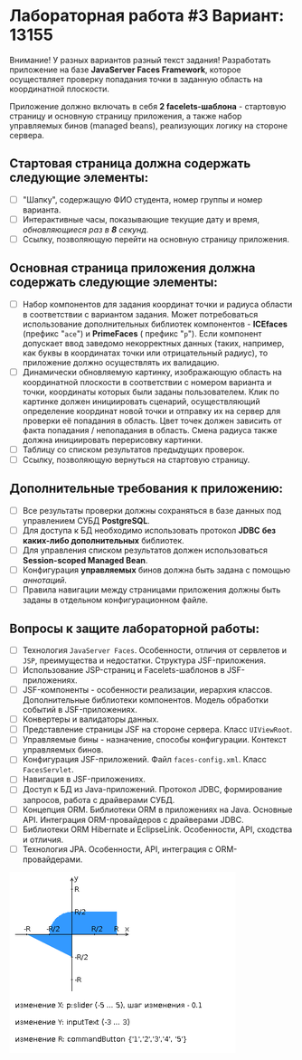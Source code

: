 # Лабораторная работа #3 Вариант: 13155

Внимание! У разных вариантов разный текст задания!
Разработать приложение на базе **JavaServer Faces Framework**, которое осуществляет проверку попадания точки в заданную
область на координатной плоскости.

Приложение должно включать в себя **2 facelets-шаблона** - стартовую страницу и основную страницу приложения, а также набор
управляемых бинов (managed beans), реализующих логику на стороне сервера.

## Стартовая страница должна содержать следующие элементы:

- [ ] "Шапку", содержащую ФИО студента, номер группы и номер варианта.
- [ ] Интерактивные часы, показывающие текущие дату и время, *обновляющиеся раз в **8** секунд*.
- [ ] Ссылку, позволяющую перейти на основную страницу приложения.

## Основная страница приложения должна содержать следующие элементы:

- [ ] Набор компонентов для задания координат точки и радиуса области в соответствии с вариантом задания. Может
  потребоваться использование дополнительных библиотек компонентов - **ICEfaces** (префикс "`ace`") и **PrimeFaces** (
  префикс "`p`"). Если компонент допускает ввод заведомо некорректных данных (таких, например, как буквы в координатах
  точки или отрицательный радиус), то приложение должно осуществлять их валидацию.
- [ ] Динамически обновляемую картинку, изображающую область на координатной плоскости в соответствии с номером варианта
  и точки, координаты которых были заданы пользователем. Клик по картинке должен инициировать сценарий, осуществляющий
  определение координат новой точки и отправку их на сервер для проверки её попадания в область. Цвет точек должен
  зависить от факта попадания / непопадания в область. Смена радиуса также должна инициировать перерисовку картинки.
- [ ] Таблицу со списком результатов предыдущих проверок.
- [ ] Ссылку, позволяющую вернуться на стартовую страницу.

## Дополнительные требования к приложению:

- [ ] Все результаты проверки должны сохраняться в базе данных под управлением СУБД **PostgreSQL**.
- [ ] Для доступа к БД необходимо использовать протокол **JDBC** **без каких-либо дополнительных** библиотек.
- [ ] Для управления списком результатов должен использоваться **Session-scoped Managed Bean**.
- [ ] Конфигурация **управляемых** бинов должна быть задана с помощью *аннотаций*.
- [ ] Правила навигации между страницами приложения должны быть заданы в отдельном конфигурационном файле.

## Вопросы к защите лабораторной работы:

- [ ] Технология `JavaServer Faces`. Особенности, отличия от сервлетов и `JSP`, преимущества и недостатки. Структура
  JSF-приложения.
- [ ] Использование JSP-страниц и Facelets-шаблонов в JSF-приложениях.
- [ ] JSF-компоненты - особенности реализации, иерархия классов. Дополнительные библиотеки компонентов. Модель обработки
  событий в JSF-приложениях.
- [ ] Конвертеры и валидаторы данных.
- [ ] Представление страницы JSF на стороне сервера. Класс `UIViewRoot`.
- [ ] Управляемые бины - назначение, способы конфигурации. Контекст управляемых бинов.
- [ ] Конфигурация JSF-приложений. Файл `faces-config.xml`. Класс `FacesServlet`.
- [ ] Навигация в JSF-приложениях.
- [ ] Доступ к БД из Java-приложений. Протокол JDBC, формирование запросов, работа с драйверами СУБД.
- [ ] Концепция ORM. Библиотеки ORM в приложениях на Java. Основные API. Интеграция ORM-провайдеров с драйверами JDBC.
- [ ] Библиотеки ORM Hibernate и EclipseLink. Особенности, API, сходства и отличия.
- [ ] Технология JPA. Особенности, API, интеграция с ORM-провайдерами.

![](areas.png)